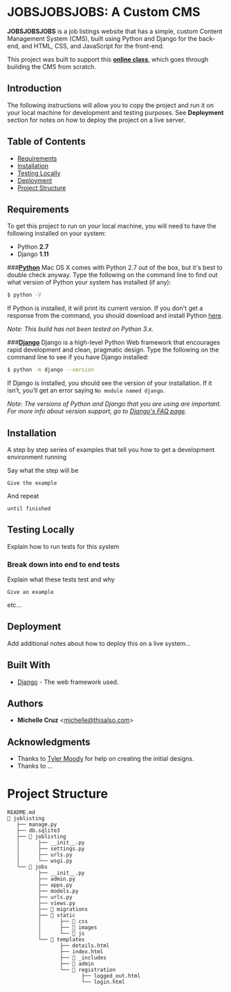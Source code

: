 # JOBSJOBSJOBS: A Custom CMS

**JOBSJOBSJOBS** is a job listings website that has a simple, custom Content Management System (CMS), built using Python and Django for the back-end, and HTML, CSS, and JavaScript for the front-end.

This project was built to support this **[online class]()**, which goes through building the CMS from scratch.

## Introduction

The following instructions will allow you to copy the project and run it on your local machine for development and testing purposes. See **Deployment** section for notes on how to deploy the project on a live server.

## Table of Contents
* [Requirements](#requirements)
* [Installation](#installation)
* [Testing Locally](#testing-locally)
* [Deployment](#deployment)
* [Project Structure](#project-structure)

## <a name="requirements"></a>Requirements

To get this project to run on your local machine, you will need to have the following installed on your system:

* Python **2.7**
* Django **1.11**

###**[Python]()**
Mac OS X comes with Python 2.7 out of the box, but it's best to double check anyway. Type the following on the command line to find out what version of Python your system has installed (if any):

```bash
$ python -V
```
If Python is installed, it will print its current version. If you don't get a response from the command, you should download and install Python [here](https://www.python.org/downloads/).

*Note: This build has not been tested on Python 3.x.*


###**[Django]()**
Django is a high-level Python Web framework that encourages rapid development and clean, pragmatic design. Type the following on the command line to see if you have Django installed:

```bash
$ python -m django --version
```
If Django is installed, you should see the version of your installation. If it isn’t, you’ll get an error saying `No module named django`.

*Note: The versions of Python and Django that you are using are important. For more info about version support, go to [Django's FAQ page](https://docs.djangoproject.com/en/1.11/faq/install/#faq-python-version-support).*

## <a name="installation"></a>Installation

A step by step series of examples that tell you how to get a development environment running

Say what the step will be

```
Give the example
```

And repeat

```
until finished
```

## <a name="testing-locally"></a>Testing Locally

Explain how to run tests for this system

### Break down into end to end tests

Explain what these tests test and why

```
Give an example
```
etc...

## <a name="deployment"></a>Deployment

Add additional notes about how to deploy this on a live system...

## Built With

* [Django]() - The web framework used.

## Authors

* **Michelle Cruz** <[michelle@thisalso.com](mailto:michelle@thisalso.com)>

## Acknowledgments

* Thanks to [Tyler Moody]() for help on creating the initial designs.
* Thanks to ...

# <a name="project-structure"></a>Project Structure
```
README.md
📁 joblisting
   ├── manage.py
   ├── db.sqlite3
   ├── 📁 joblisting
   │      ├── __init__.py
   │      ├── settings.py
   │      ├── urls.py
   │      └── wsgi.py
   └── 📁 jobs
          ├── __init__.py
          ├── admin.py
          ├── apps.py
          ├── models.py
          ├── urls.py
          ├── views.py
          ├── 📁 migrations
          ├── 📁 static
          │      ├── 📁 css
          │      ├── 📁 images
          │      └── 📁 js
          └── 📁 templates
                 ├── details.html
                 ├── index.html
                 ├── 📁 _includes
                 ├── 📁 admin
                 └── 📁 registration
                        ├── logged_out.html
                        └── login.html
```

